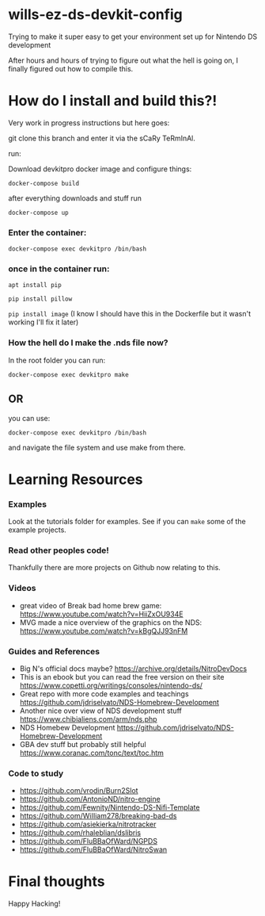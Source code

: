 # wills-ez-ds-devkit-config
Trying to make it super easy to get your environment set up for Nintendo DS development

After hours and hours of trying to figure out what the hell is going on, I finally figured out how to compile this.

# How do I install and build this?!
Very work in progress instructions but here goes:

git clone this branch and enter it via the sCaRy TeRmInAl.

run:

Download devkitpro docker image and configure things:

`docker-compose build`

after everything downloads and stuff run

`docker-compose up`

### Enter the container:

`docker-compose exec devkitpro /bin/bash`

### once in the container run:

`apt install pip`

`pip install pillow`

`pip install image`
(I know I should have this in the Dockerfile but it wasn't working I'll fix it later)
 
### How the hell do I make the .nds file now? 

In the root folder you can run: 

`docker-compose exec devkitpro make`

## OR 

you can use:

`docker-compose exec devkitpro /bin/bash`

and navigate the file system and use make from there.

# Learning Resources

### Examples

Look at the tutorials folder for examples. See if you can `make` some of the example projects.

### Read other peoples code!

Thankfully there are more projects on Github now relating to this.

### Videos

- great video of Break bad home brew game: https://www.youtube.com/watch?v=HiiZxOU934E
- MVG made a nice overview of the graphics on the NDS: https://www.youtube.com/watch?v=kBgQJJ93nFM

### Guides and References

- Big N's official docs maybe? https://archive.org/details/NitroDevDocs
- This is an ebook but you can read the free version on their site https://www.copetti.org/writings/consoles/nintendo-ds/
- Great repo with more code examples and teachings https://github.com/jdriselvato/NDS-Homebrew-Development
- Another nice over view of NDS development stuff https://www.chibialiens.com/arm/nds.php
- NDS Homebew Development https://github.com/jdriselvato/NDS-Homebrew-Development
- GBA dev stuff but probably still helpful https://www.coranac.com/tonc/text/toc.htm

### Code to study

- https://github.com/vrodin/Burn2Slot
- https://github.com/AntonioND/nitro-engine
- https://github.com/Fewnity/Nintendo-DS-Nifi-Template
- https://github.com/WiIIiam278/breaking-bad-ds
- https://github.com/asiekierka/nitrotracker
- https://github.com/rhaleblian/dslibris
- https://github.com/FluBBaOfWard/NGPDS
- https://github.com/FluBBaOfWard/NitroSwan



# Final thoughts

Happy Hacking!
